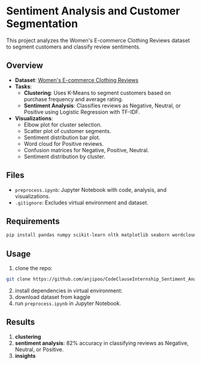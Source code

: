 # Sentiment Analysis and Customer Segmentation

This project analyzes the Women's E-commerce Clothing Reviews dataset to segment customers and classify review sentiments.

## Overview
- **Dataset**: [Women's E-commerce Clothing Reviews](https://www.kaggle.com/datasets/nicapotato/womens-ecommerce-clothing-reviews)
- **Tasks**:
  - **Clustering**: Uses K-Means to segment customers based on purchase frequency and average rating.
  - **Sentiment Analysis**: Classifies reviews as Negative, Neutral, or Positive using Logistic Regression with TF-IDF.
- **Visualizations**:
  - Elbow plot for cluster selection.
  - Scatter plot of customer segments.
  - Sentiment distribution bar plot.
  - Word cloud for Positive reviews.
  - Confusion matrices for Negative, Positive, Neutral.
  - Sentiment distribution by cluster.

## Files
- `preprocess.ipynb`: Jupyter Notebook with code, analysis, and visualizations.
- `.gitignore`: Excludes virtual environment and dataset.

## Requirements
```bash
pip install pandas numpy scikit-learn nltk matplotlib seaborn wordcloud
```

## Usage

1. clone the repo:
```bash
git clone https://github.com/anjipoo/CodeClauseInternship_Sentiment_Analysis.git
```
2. install dependencies in virtual environment:
3. download dataset from kaggle
4. run `preprocess.ipynb` in Jupyter Notebook.

## Results
1. **clustering**
2. **sentiment analysis**: 82% accuracy in classifying reviews as Negative, Neutral, or Positive.
3. **insights**